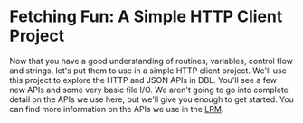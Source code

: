 # Fetching Fun: A Simple HTTP Client Project
Now that you have a good understanding of routines, variables, control flow and strings, let's put them to use in a simple HTTP client project. We'll use this project to explore the HTTP and JSON APIs in DBL. You'll see a few new APIs and some very basic file I/O. We aren't going to go into complete detail on the APIs we use here, but we'll give you enough to get started. You can find more information on the APIs we use in the [LRM](https://www.synergex.com/docs/).